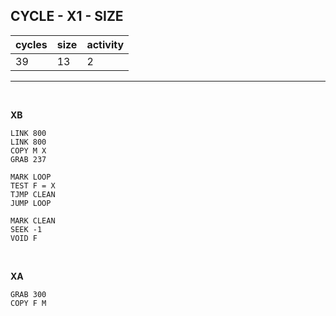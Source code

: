 ## CYCLE - X1  - SIZE

| cycles | size | activity |
| ------ | ---- | -------- |
| 39 | 13 | 2 |
<hr>
<br>

**XB**

```
LINK 800
LINK 800
COPY M X
GRAB 237

MARK LOOP
TEST F = X
TJMP CLEAN
JUMP LOOP

MARK CLEAN
SEEK -1
VOID F
```

<br>

**XA**

```
GRAB 300
COPY F M
```
